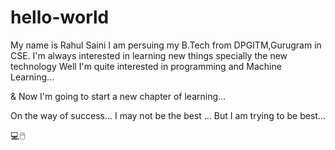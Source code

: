# hello-world

My name is Rahul Saini
I am persuing my B.Tech from DPGITM,Gurugram in CSE.
I'm always interested in learning new things specially the new technology
Well I'm quite interested in programming and Machine Learning...

& Now I'm going to start a new chapter of learning...

On the way of success...
I may not be the best ... But I am trying to be best...

💻🖱️
